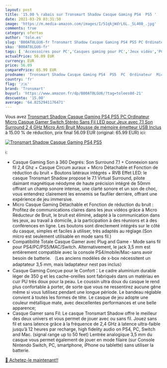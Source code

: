 ```yaml
---
layout: post
title: '15.00 % rabais sur Tronsmart Shadow Casque Gaming PS4  PS5 '
date: 2021-03-29 03:31:50
image: 'https://m.media-amazon.com/images/I/51qkjWdrL6L._SL400_.jpg'
comments: true
category: ofertas
author: 'tole.es'
slug: 'B00AT8LGU6-fr Tronsmart Shadow Casque Gaming PS4 PS5 PC Ordinateur Micro...'
sku: 'B00AT8LGU6-fr'
tags: [ 'Accessoires pour PC','Casques gaming pour PC','Jeux vidéo','PC: Jeux et accessoires','tronsmart', ]
actualPrice: 56.09 EUR
currency: EUR
price: 56.09
comparePrice: 65.99 EUR
prodname: 'Tronsmart Shadow Casque Gaming PS4  PS5  PC  Ordinateur  Micro Casque Gamer Switch Stéréo Sans Fil LED pour Jeux avec 7.1 Son Surround  2 4 GHz Micro Anti Bruit  Mousse de mémoire  émetteur USB Inclus'
country: 'fr'
flag: '🇫🇷'
brand: 'Tronsmart'
buyurl: 'https://www.amazon.fr/dp/B00AT8LGU6/?tag=tolees0d-21'
descuento: '15.00'
average: '64.8252941176471'
---
```


Vous avez [Tronsmart Shadow Casque Gaming PS4  PS5  PC  Ordinateur  Micro Casque Gamer Switch Stéréo Sans Fil LED pour Jeux avec 7.1 Son Surround  2 4 GHz Micro Anti Bruit  Mousse de mémoire  émetteur USB Inclus](https://www.amazon.fr/dp/B00AT8LGU6/?tag=tolees0d-21)  à  15.00 % de réduction, prix final  56.09 EUR (original: 65.99 EUR) ici:

[![Tronsmart Shadow Casque Gaming PS4  PS5 ](https://m.media-amazon.com/images/I/51qkjWdrL6L._SL400_.jpg)](https://www.amazon.fr/dp/B00AT8LGU6/?tag=tolees0d-21)

ℹ️:

- Casque Gaming Son à 360 Degrés: Son Surround 7.1 + Connexion sans fil 2,4 Ghz + Casque Circum auraux + Micro Détachable et Fonction de réduction du bruit + Boutons latéraux intégrés + RVB Effet LED: le casque Tronsmart Shadow propose le 7.1 Virtual Surround, pilote daimant magnétique néodyme de haute précision intégré de 50mm offrant un champ sonore intense, une clarté sonore et un son de choc, vous entendrez clairement les ennemis se faufiler derrière, offrant une expérience de jeu immersive.
- Micro Casque Gaming Détachable et Fonction de réduction du bruit : Profitez de communications claires dans les jeux vidéos grâce à Micro Réducteur de Bruit, le bruit est éliminé, adapté à la communication dans les jeux, au travail à domicile, à la participation à des réunions et à des conférences en ligne. Les boutons sont directement intégrés sur le côté du casque, simples et faciles à utiliser, très adaptés au réglage.(Son micro est seulement utilisable en mode sans fil.)
- Compatibilité Totale Casque Gamer avec Plug and Game - Mode sans fil pour PS4/PC/PS5/MAC/Switch. Alternativement, le jack 3,5 mm est entièrement compatible avec la console PS4/mobile/Mac-sans avoir besoin de batterie. （Les anciens modèles de x-box nécessitent un adaptateur 3,5 mm, mais ladaptateur nest pas inclus）
- Casque Gaming Conçue pour le Confort：Le cadre aluminium durable léger de 350 g et les cache-oreilles sont fabriqués dans un matériau en cuir PU très doux pour la peau. Le coussin ultra doux du casque le rend plus confortable à porter, de sorte que vous ne ressentirez aucune gêne même si vous lutilisez pendant une longue période. Le bandeau réglable convient à toutes les formes de tête. Le casque de jeu adopte une couleur métallique mate, avec dexcellentes performances et une belle apparence;
- Casque Gamer sans Fil: Le casque Tronsmart Shadow offre le meilleur des deux univers et vous permet de jouer avec ou sans fil. Jouez sans fil et sans latence grâce à la fréquence de 2,4 GHz à latence ultra-faible jusqu’à 12 heures par recharge, high fidelity audio on PS4, PC, Switch and Mac. (signal range up to 50 feet) Lentrée analogique 3,5 mm du casque vous permet également de jouer en mode filaire (sur Console Nintendo Switch, PC, smartphone, iPhone ou tablette) sans utiliser la batterie.

[🛒 Achetez-le maintenant!!](https://www.amazon.fr/dp/B00AT8LGU6/?tag=tolees0d-21)

